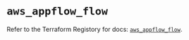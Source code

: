# `aws_appflow_flow`

Refer to the Terraform Registory for docs: [`aws_appflow_flow`](https://registry.terraform.io/providers/hashicorp/aws/5.22.0/docs/resources/appflow_flow).
